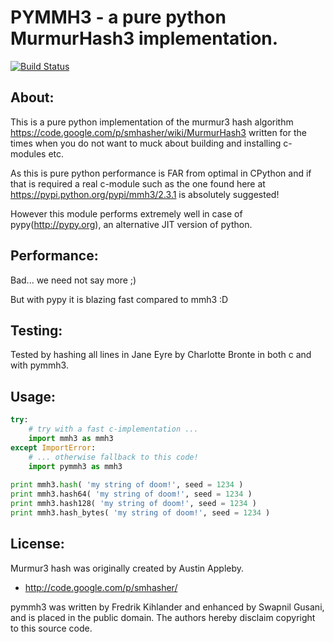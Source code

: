 # PYMMH3 - a pure python MurmurHash3 implementation.

[![Build Status](https://travis-ci.org/swapniel99/pymmh3.svg?branch=master)](https://travis-ci.org/swapniel99/pymmh3)

## About:
This is a pure python implementation of the murmur3 hash algorithm <https://code.google.com/p/smhasher/wiki/MurmurHash3>
written for the times when you do not want to muck about building and installing c-modules etc.

As this is pure python performance is FAR from optimal in CPython and if that is required a real c-module such as the
one found here at <https://pypi.python.org/pypi/mmh3/2.3.1> is absolutely suggested!

However this module performs extremely well in case of pypy(<http://pypy.org>), an alternative JIT version of python.

## Performance:
Bad... we need not say more ;)

But with pypy it is blazing fast compared to mmh3 :D

## Testing:
Tested by hashing all lines in Jane Eyre by Charlotte Bronte in both c and with pymmh3.

## Usage:
```python
try:
    # try with a fast c-implementation ...
    import mmh3 as mmh3
except ImportError:
    # ... otherwise fallback to this code!
    import pymmh3 as mmh3
    
print mmh3.hash( 'my string of doom!', seed = 1234 )
print mmh3.hash64( 'my string of doom!', seed = 1234 )
print mmh3.hash128( 'my string of doom!', seed = 1234 )
print mmh3.hash_bytes( 'my string of doom!', seed = 1234 )
```

## License:
Murmur3 hash was originally created by Austin Appleby.

* http://code.google.com/p/smhasher/

pymmh3 was written by Fredrik Kihlander and enhanced by Swapnil Gusani, and is placed in the public
domain. The authors hereby disclaim copyright to this source code.
